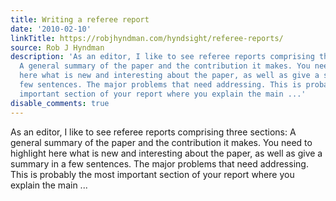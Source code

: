 ```yaml
---
title: Writing a referee report
date: '2010-02-10'
linkTitle: https://robjhyndman.com/hyndsight/referee-reports/
source: Rob J Hyndman
description: 'As an editor, I like to see referee reports comprising three sections:
  A general summary of the paper and the contribution it makes. You need to highlight
  here what is new and interesting about the paper, as well as give a summary in a
  few sentences. The major problems that need addressing. This is probably the most
  important section of your report where you explain the main ...'
disable_comments: true
---
```

As an editor, I like to see referee reports comprising three sections: A general summary of the paper and the contribution it makes. You need to highlight here what is new and interesting about the paper, as well as give a summary in a few sentences. The major problems that need addressing. This is probably the most important section of your report where you explain the main ...